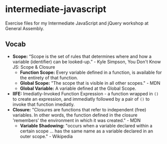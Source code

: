 # intermediate-javascript
Exercise files for my Intermediate JavaScript and jQuery workshop at General Assembly.

## Vocab

* **Scope:** “Scope is the set of rules that determines where and how a variable (identifier) can be looked-up.” - Kyle Simpson, You Don't Know JS: Scope & Closure
  * **Function Scope:** Every variable defined in a function, is available for the entirety of that function.
  * **Global Scope:** "The scope that is visible in all other scopes." - MDN
  * **Global Variable:** A variable defined at the Global Scope.
* **IIFE:** Imediatly-Invoked Function Expression - a function wrapped in `()` to create an expression, and immediatly followed by a pair of `()` to invoke that function imediatly.
* **Closure:** "Closures are functions that refer to independent (free) variables. In other words, the function defined in the closure 'remembers' the environment in which it was created." - MDN
  * **Variable Shadowing:** "occurs when a variable declared within a certain scope ... has the same name as a variable declared in an outer scope." - Wikipedia
